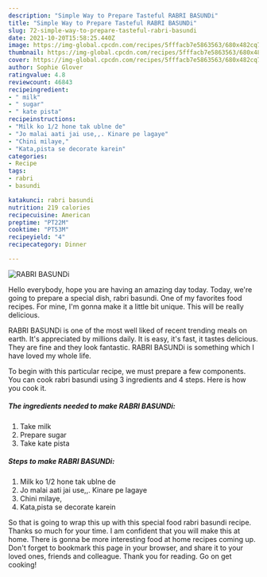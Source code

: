 ```yaml
---
description: "Simple Way to Prepare Tasteful RABRI BASUNDi"
title: "Simple Way to Prepare Tasteful RABRI BASUNDi"
slug: 72-simple-way-to-prepare-tasteful-rabri-basundi
date: 2021-10-20T15:58:25.440Z
image: https://img-global.cpcdn.com/recipes/5fffacb7e5863563/680x482cq70/rabri-basundi-recipe-main-photo.jpg
thumbnail: https://img-global.cpcdn.com/recipes/5fffacb7e5863563/680x482cq70/rabri-basundi-recipe-main-photo.jpg
cover: https://img-global.cpcdn.com/recipes/5fffacb7e5863563/680x482cq70/rabri-basundi-recipe-main-photo.jpg
author: Sophie Glover
ratingvalue: 4.8
reviewcount: 46843
recipeingredient:
- " milk"
- " sugar"
- " kate pista"
recipeinstructions:
- "Milk ko 1/2 hone tak ublne de"
- "Jo malai aati jai use,,. Kinare pe lagaye"
- "Chini milaye,"
- "Kata,pista se decorate karein"
categories:
- Recipe
tags:
- rabri
- basundi

katakunci: rabri basundi 
nutrition: 219 calories
recipecuisine: American
preptime: "PT22M"
cooktime: "PT53M"
recipeyield: "4"
recipecategory: Dinner

---
```



![RABRI BASUNDi](https://img-global.cpcdn.com/recipes/5fffacb7e5863563/680x482cq70/rabri-basundi-recipe-main-photo.jpg)

Hello everybody, hope you are having an amazing day today. Today, we're going to prepare a special dish, rabri basundi. One of my favorites food recipes. For mine, I'm gonna make it a little bit unique. This will be really delicious.



RABRI BASUNDi is one of the most well liked of recent trending meals on earth. It's appreciated by millions daily. It is easy, it's fast, it tastes delicious. They are fine and they look fantastic. RABRI BASUNDi is something which I have loved my whole life.


To begin with this particular recipe, we must prepare a few components. You can cook rabri basundi using 3 ingredients and 4 steps. Here is how you cook it.

<!--inarticleads1-->

##### The ingredients needed to make RABRI BASUNDi:

1. Take  milk
1. Prepare  sugar
1. Take  kate pista




<!--inarticleads2-->

##### Steps to make RABRI BASUNDi:

1. Milk ko 1/2 hone tak ublne de
1. Jo malai aati jai use,,. Kinare pe lagaye
1. Chini milaye,
1. Kata,pista se decorate karein




So that is going to wrap this up with this special food rabri basundi recipe. Thanks so much for your time. I am confident that you will make this at home. There is gonna be more interesting food at home recipes coming up. Don't forget to bookmark this page in your browser, and share it to your loved ones, friends and colleague. Thank you for reading. Go on get cooking!
